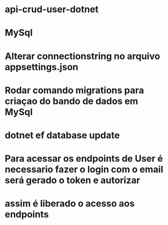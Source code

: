 # api-crud-user-dotnet

# MySql
# Alterar connectionstring no arquivo appsettings.json

# Rodar comando migrations para criaçao do bando de dados em MySql
# dotnet ef database update

# Para acessar os endpoints de User é necessario fazer o login com o email será gerado o token e autorizar
# assim é liberado o acesso aos endpoints
